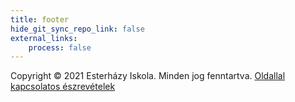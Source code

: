 ```yaml
---
title: footer
hide_git_sync_repo_link: false
external_links:
    process: false
---
```


<div class="footer-text">Copyright © 2021 Esterházy Iskola. Minden jog fenntartva.   
    <a href="tel:+3622582310"><i class="fa fa-phone"></i></a>
    <a href="mailto:igazgato@esterhazyiskola.hu"><i class="fa fa-at"></i></a>
    <a href="https://www.facebook.com/Esterh%C3%A1zy-M%C3%B3ric-%C3%81ltal%C3%A1nos-Iskola-Cs%C3%A1kv%C3%A1r-146915029013117"><i class="fa fa-facebook"></i></a>
    <a href="mailto:ighcsakvar@gmail.com">Oldallal kapcsolatos észrevételek</a>
</div>